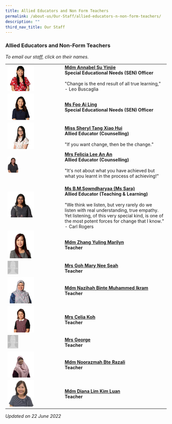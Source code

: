 ```yaml
---
title: Allied Educators and Non Form Teachers
permalink: /about-us/Our-Staff/allied-educators-n-non-form-teachers/
description: ""
third_nav_title: Our Staff
---
```

### Allied Educators and Non-Form Teachers

*To email our staff, click on their names.*

|  |  |
|---|---|
| <img src="/images/ae1.png" style="width:50%"> | [**Mdm Annabel Su Yinjie**](mailto:su_yin_jie@moe.edu.sg)<br>**Special Educational Needs (SEN) Officer**<br><br>"Change is the end result of all true learning," - Leo Buscaglia |
| <img src="/images/ae2.png" style="width:50%"> |[**Ms Foo Ai Ling**](mailto:foo_ai_ling@moe.edu.sg)<br>**Special Educational Needs (SEN) Officer** |
| <img src="/images/ae3.png" style="width:50%">  | [**Miss Sheryl Tang Xiao Hui**](mailto:Sheryl_TANG_Xiao_Hui@moe.edu.sg)<br>**Allied Educator (Counselling)**<br><br>"If you want change, then be the change."  |
| <img src="/images/ae4.png" style="width:20%"> | [**Mrs Felicia Lee An An**](mailto:ang_an_an_felicia@moe.edu.sg)<br>**Allied Educator (Counselling)**<br><br>"It's not about what you have achieved but what you learnt in the process of achieving!" |
|  <img src="/images/ae5.png" style="width:50%"> | <br>[**Ms B.M.Sowndharyaa (Ms Sara)**](mailto:b_m_sowndharyaa@moe.edu.sg)<br>**Allied Educator (Teaching & Learning)**<br><br>"We think we listen, but very rarely do we listen with real understanding, true empathy. Yet listening, of this very special kind, is one of the most potent forces for change that I know." - Carl Rogers<br> |
| <img src="/images/ae6.png" style="width:50%">  | [**Mdm Zhang Yuling Marilyn**](mailto:zhang_yuling_marilyn@moe.edu.sg)<br>**Teacher** |
| <img src="/images/ae7.png" style="width:20%"> | [**Mrs Goh Mary Nee Seah**](mailto:goh_mary_nee_seah@moe.edu.sg) <br>**Teacher** |
| <img src="/images/ae8.png" style="width:50%"> | [**Mdm Nazihah Binte Muhammed Ikram**](mailto:nazihah_muhammed_ikram@moe.edu.sg)<br>**Teacher**  |
| <img src="/images/ae9.png" style="width:50%"> | [**Mrs Celia Koh**](mailto:neo_chew_yen@moe.edu.sg)<br>**Teacher**   |
| <img src="/images/ae10.png" style="width:20%"> | [**Mrs George**](mailto:ng_han_jun@moe.edu.sg)<br>**Teacher**     |
| <img src="/images/ae11.png" style="width:50%"> | [**Mdm Noorazmah Bte Razali**](mailto:noorazmah_razali@moe.edu.sg)<br>**Teacher**      |
| <img src="/images/ae12.png" style="width:50%"> | [**Mdm Diana Lim Kim Luan**](mailto:lim_kim_luan@moe.edu.sg)<br>**Teacher** |

*Updated on 22 June 2022*